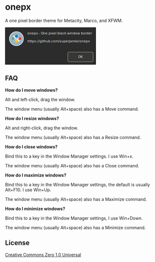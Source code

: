 # onepx

A one pixel border theme for Metacity, Marco, and XFWM.

![](onepx.png)

## FAQ

**How do I move windows?**

Alt and left-click, drag the window.

The window menu (usually Alt+space) also has a Move command.

**How do I resize windows?**

Alt and right-click, drag the window.

The window menu (usually Alt+space) also has a Resize command.

**How do I close windows?**

Bind this to a key in the Window Manager settings. I use Win+x.

The window menu (usually Alt+space) also has a Close command.

**How do I maximize windows?**

Bind this to a key in the Window Manager settings, the default is usually Alt+F10. I use Win+Up.

The window menu (usually Alt+space) also has a Maximize command.

**How do I minimize windows?**

Bind this to a key in the Window Manager settings, I use Win+Down.

The window menu (usually Alt+space) also has a Minimize command.

## License

[Creative Commons Zero 1.0 Universal](https://creativecommons.org/publicdomain/zero/1.0/)

